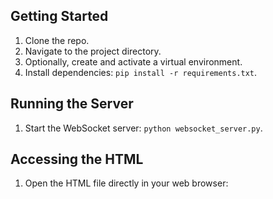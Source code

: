 ## Getting Started

1. Clone the repo.
2. Navigate to the project directory.
3. Optionally, create and activate a virtual environment.
4. Install dependencies: `pip install -r requirements.txt`.

## Running the Server

1. Start the WebSocket server: `python websocket_server.py`.

## Accessing the HTML

1. Open the HTML file directly in your web browser:

